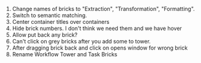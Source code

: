 1. Change names of bricks to "Extraction", "Transformation", "Formatting". 
2. Switch to semantic matching.
3. Center container titles over containers
4. Hide brick numbers. I don't think we need them and we have hover
5. Allow put back any brick?
6. Can't click on grey bricks after you add some to tower.
7. After dragging brick back and click on opens window for wrong brick
8. Rename Workflow Tower and Task Bricks
